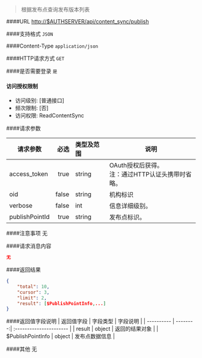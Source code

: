 
> 根据发布点查询发布版本列表

####URL
<http://$AUTHSERVER/api/content_sync/publish>

####支持格式
`JSON`

####Content-Type
`application/json`

####HTTP请求方式
`GET`

####是否需要登录
`是`

#### 访问授权限制
* 访问级别: [普通接口]
* 频次限制: [否]
* 访问权限: ReadContentSync


####请求参数

| 请求参数      |    必选 | 类型及范围  | 说明                                |
| ------------- | -------:| :---------- | ----------------------------------- |
| access_token  | true    | string      | OAuth授权后获得。</br>注：通过HTTP认证头携带时省略。 |
| oid           | false   | string      | 机构标识 |
| verbose | false |   int | 信息详细级别。|
| publishPointId  | true |    string  | 发布点标识。|

####注意事项
无

####请求消息内容
``` JSON
无
```

####返回结果
``` JSON
{
    "total": 10,
    "cursor": 3,
    "limit": 2,
    "result": [$PublishPointInfo,...]
}
```
####返回值字段说明
| 返回值字段 | 字段类型 | 字段说明                |
| ---------- | --------:| :---------------------- |
| result  | object  | 返回的结果对象 |
| $PublishPointInfo   | object  | 发布点数据信息 |

####其他
无
